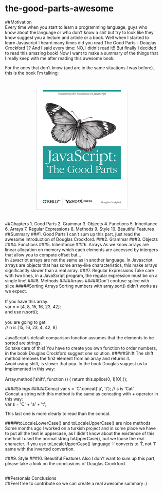 # the-good-parts-awesome

##Motivation
<br>
Every time when you start to learn a programming language, guys who know about the language or who don't know a shit but try to look like they know suggest you a lecture and article or a book. Well when I started to learn Javascript I heard many times did you read The Good Parts - Douglas Crockford ?? And I said every time: NO, I didn't read it!! But finally I decided to read this amazing book!
Now I want to make a summary of the things that I really keep with me after reading this awesome book.

For the ones that don't know (and are in the same situations I was before)...  this is the book I'm talking:
<br>  
<br>
<div style="text-align:center"><img src ="./assets/images/cover.png" /></div>
<br>
<br>
##Chapters
1. Good Parts
2. Grammar 
3. Objects 
4. Functions 
5. Inheritance
6. Arrays
7. Regular Expressions
8. Methods 
9. Style 
10. Beautiful Features

<br>
##Summary
###1. Good Parts
I can't sum up this part, just read the awesome introduction of Douglas Crockford.
###2. Grammar 
###3. Objects 
###4. Functions 
###5. Inheritance
###6. Arrays
As we know arrays are linear allocation on memory which each elements are accessed by intergers that allow you to compute offset but...<br>
In Javacript arrays are not the same as in another language. In Javascript arrays are objects that has some array-like characteristics, this make arrays significantly slower than a real array.
###7. Regular Expressions
Take care with two lines, in a JavaScript program, the regular expression must be on a single line!
###8. Methods 
####Arrays
#####Don't confuse splice with slice
#####Sorting Arrays
Sorting numbers with array.sort() didn't works as we expect.<br><br>
If you have this array:<br>
var n = [4, 8, 15, 16, 23, 42]; <br>
and use n.sort();<br><br>
you are going to get:<br>
// n is [15, 16, 23, 4, 42, 8]<br><br>
JavaScript’s default comparison function assumes that the elements to be sorted are strings.<br>
So take care of this! You have to create you own function to order numbers, in the book Douglas Crockford suggest one solution.
#####Shift
The shift method removes the first element from an array and returns it.<br>
Avoid using shift, is slower that pop. In the book Douglas suggest us to implemented in this way:<br><br>
Array.method('shift', function () { return this.splice(0, 1)[0];});

####Strings
#####Concat
var s = 'C'.concat('a', 't'); // s is 'Cat'<br>
Concat a string with this method is the same as concating with + operator in this way:<br>
var s = 'C' + 'a' + 't';<br>

This last one is more clearly to read than the concat.

#####toLocaleLowerCase() and toLocaleUpperCase() are nice methods
Some months ago I worked on a turkish project and in some place we have to put all the text in uppercase, as I didn't know about the existence of this method I used the normal string.toUpperCase(), but we loose the real character. If you use toLocaleUpperCase() language ‘i’ converts to ‘&#x130;’, not ‘I’ same with the inverted convertion.

###9. Style 
###10. Beautiful Features
Also I don't want to sum up this part, please take a look on the conclusions of Douglas Crockford.

<br>
##Personals Conclusions
<br>
##Feel free to contribute so we can create a real awesome summary :)
